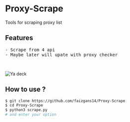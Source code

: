# Proxy-Scrape

Tools for scraping proxy list
## Features
<pre>
- Scrape from 4 api
- Maybe later will upate with proxy checker
</pre>
<br>

![Ya deck](https://raw.githubusercontent.com/faizgans14/Proxy-Scrape/main/pict.png)

## How to use ?
```bash
$ git clone https://github.com/faizgans14/Proxy-Scrape
$ cd Proxy-Scrape
$ python3 scrape.py
# and enter your option
```
